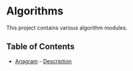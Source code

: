 # Algorithms

This project contains various algorithm modules.

## Table of Contents

- [Anagram](Modules/Anagram/code.cs) - [Description](Modules/Anagram/descritpion.md)
